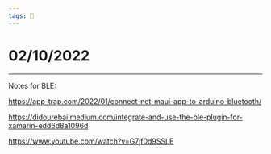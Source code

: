 ```yaml
---
tags: 📆
---
```


# 02/10/2022
---

Notes for BLE:

https://app-trap.com/2022/01/connect-net-maui-app-to-arduino-bluetooth/

https://didourebai.medium.com/integrate-and-use-the-ble-plugin-for-xamarin-edd6d8a1096d

https://www.youtube.com/watch?v=G7jf0d9SSLE

